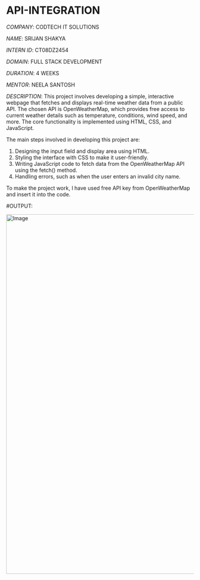 # API-INTEGRATION

*COMPANY*: CODTECH IT SOLUTIONS

*NAME*: SRIJAN SHAKYA

*INTERN ID*: CT08DZ2454

*DOMAIN*: FULL STACK DEVELOPMENT

*DURATION*: 4 WEEKS

*MENTOR*: NEELA SANTOSH

*DESCRIPTION*:
This project involves developing a simple, interactive webpage that fetches and displays real-time weather data from a public API. The chosen API is OpenWeatherMap, which provides free access to current weather 
details such as temperature, conditions, wind speed, and more. The core functionality is implemented using HTML, CSS, and JavaScript.

The main steps involved in developing this project are:

1. Designing the input field and display area using HTML.
2. Styling the interface with CSS to make it user-friendly.
3. Writing JavaScript code to fetch data from the OpenWeatherMap API using the fetch() method.
3. Handling errors, such as when the user enters an invalid city name.

To make the project work, I have used free API key from OpenWeatherMap and insert it into the code.

#OUTPUT:

<img width="1917" height="964" alt="Image" src="https://github.com/user-attachments/assets/192a8e94-a1c1-4d49-9e96-b630fe2cb896" />
